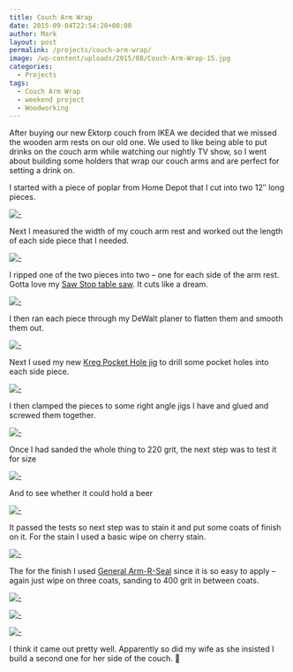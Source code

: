```yaml
---
title: Couch Arm Wrap
date: 2015-09-04T22:54:20+00:00
author: Mark
layout: post
permalink: /projects/couch-arm-wrap/
image: /wp-content/uploads/2015/08/Couch-Arm-Wrap-15.jpg
categories:
  - Projects
tags:
  - Couch Arm Wrap
  - weekend project
  - Woodworking
---
```


After buying our new Ektorp couch from IKEA we decided that we missed the wooden arm rests on our old one. We used to like being able to put drinks on the couch arm while watching our nightly TV show, so I went about building some holders that wrap our couch arms and are perfect for setting a drink on.

I started with a piece of poplar from Home Depot that I cut into two 12&#8243; long pieces.<!--more-->

[![-](/assets/images/couch-arm-wrap/Couch-Arm-Wrap-1-300x225.jpg)](/assets/images/couch-arm-wrap/Couch-Arm-Wrap-1.jpg)

Next I measured the width of my couch arm rest and worked out the length of each side piece that I needed.

[![-](/assets/images/couch-arm-wrap/Couch-Arm-Wrap-2-225x300.jpg)](/assets/images/couch-arm-wrap/Couch-Arm-Wrap-2.jpg)

I ripped one of the two pieces into two &#8211; one for each side of the arm rest. Gotta love my [Saw Stop table saw](https://amzn.to/1O3uURA). It cuts like a dream.

[![-](/assets/images/couch-arm-wrap/Couch-Arm-Wrap-3-225x300.jpg)](/assets/images/couch-arm-wrap/Couch-Arm-Wrap-3.jpg)

I then ran each piece through my DeWalt planer to flatten them and smooth them out.

[![-](/assets/images/couch-arm-wrap/Couch-Arm-Wrap-5-300x225.jpg)](/assets/images/couch-arm-wrap/Couch-Arm-Wrap-5.jpg)

Next I used my new [Kreg Pocket Hole jig](https://amzn.to/1OjSV53) to drill some pocket holes into each side piece.

[![-](/assets/images/couch-arm-wrap/Couch-Arm-Wrap-4-300x225.jpg)](/assets/images/couch-arm-wrap/Couch-Arm-Wrap-4.jpg)

I then clamped the pieces to some right angle jigs I have and glued and screwed them together.

[![-](/assets/images/couch-arm-wrap/Couch-Arm-Wrap-7-300x225.jpg)](/assets/images/couch-arm-wrap/Couch-Arm-Wrap-7.jpg)

Once I had sanded the whole thing to 220 grit, the next step was to test it for size

[![-](/assets/images/couch-arm-wrap/Couch-Arm-Wrap-8-225x300.jpg)](/assets/images/couch-arm-wrap/Couch-Arm-Wrap-8.jpg)

And to see whether it could hold a beer

[![-](/assets/images/couch-arm-wrap/Couch-Arm-Wrap-9-300x225.jpg)](/assets/images/couch-arm-wrap/Couch-Arm-Wrap-9.jpg)

It passed the tests so next step was to stain it and put some coats of finish on it. For the stain I used a basic wipe on cherry stain.

[![-](/assets/images/couch-arm-wrap/Couch-Arm-Wrap-10-225x300.jpg)](/assets/images/couch-arm-wrap/Couch-Arm-Wrap-10.jpg)

The for the finish I used [General Arm-R-Seal](https://amzn.to/1NgPRcO) since it is so easy to apply &#8211; again just wipe on three coats, sanding to 400 grit in between coats.

[![-](/assets/images/couch-arm-wrap/Couch-Arm-Wrap-12-300x225.jpg)](/assets/images/couch-arm-wrap/Couch-Arm-Wrap-12.jpg)

[![-](/assets/images/couch-arm-wrap/Couch-Arm-Wrap-16-300x225.jpg)](/assets/images/couch-arm-wrap/Couch-Arm-Wrap-16.jpg)

[![-](/assets/images/couch-arm-wrap/Couch-Arm-Wrap-13.jpg)](/assets/images/couch-arm-wrap/Couch-Arm-Wrap-13.jpg)

I think it came out pretty well. Apparently so did my wife as she insisted I build a second one for her side of the couch. 🙂

